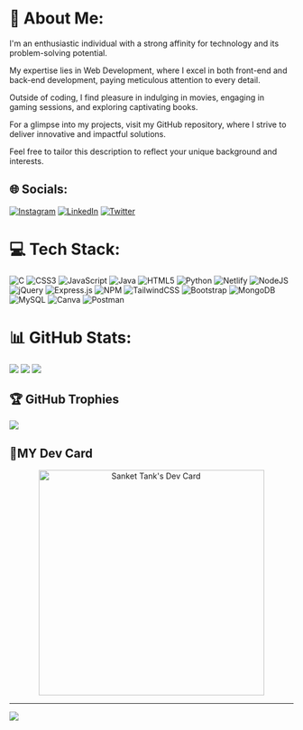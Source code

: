 # 💫 About Me:
I'm an enthusiastic individual with a strong affinity for technology and its problem-solving potential.

My expertise lies in Web Development, where I excel in both front-end and back-end development, paying meticulous attention to every detail.

Outside of coding, I find pleasure in indulging in movies, engaging in gaming sessions, and exploring captivating books.

For a glimpse into my projects, visit my GitHub repository, where I strive to deliver innovative and impactful solutions.

Feel free to tailor this description to reflect your unique background and interests.

## 🌐 Socials:
[![Instagram](https://img.shields.io/badge/Instagram-%23E4405F.svg?logo=Instagram&logoColor=white)](https://instagram.com/sanket_tank_6 ) [![LinkedIn](https://img.shields.io/badge/LinkedIn-%230077B5.svg?logo=linkedin&logoColor=white)](http://www.linkedin.com/in/sankettank66) [![Twitter](https://img.shields.io/badge/Twitter-%231DA1F2.svg?logo=Twitter&logoColor=white)](https://twitter.com/sankettank66 ) 
<!-- [![](https://visitcount.itsvg.in/api?id=sankettank66&icon=3&color=3)](https://visitcount.itsvg.in) -->

# 💻 Tech Stack:
![C](https://img.shields.io/badge/c-%2300599C.svg?style=for-the-badge&logo=c&logoColor=white) ![CSS3](https://img.shields.io/badge/css3-%231572B6.svg?style=for-the-badge&logo=css3&logoColor=white) ![JavaScript](https://img.shields.io/badge/javascript-%23323330.svg?style=for-the-badge&logo=javascript&logoColor=%23F7DF1E) ![Java](https://img.shields.io/badge/java-%23ED8B00.svg?style=for-the-badge&logo=java&logoColor=white) ![HTML5](https://img.shields.io/badge/html5-%23E34F26.svg?style=for-the-badge&logo=html5&logoColor=white) ![Python](https://img.shields.io/badge/python-3670A0?style=for-the-badge&logo=python&logoColor=ffdd54) ![Netlify](https://img.shields.io/badge/netlify-%23000000.svg?style=for-the-badge&logo=netlify&logoColor=#00C7B7) ![NodeJS](https://img.shields.io/badge/node.js-6DA55F?style=for-the-badge&logo=node.js&logoColor=white) ![jQuery](https://img.shields.io/badge/jquery-%230769AD.svg?style=for-the-badge&logo=jquery&logoColor=white) ![Express.js](https://img.shields.io/badge/express.js-%23404d59.svg?style=for-the-badge&logo=express&logoColor=%2361DAFB) ![NPM](https://img.shields.io/badge/NPM-%23000000.svg?style=for-the-badge&logo=npm&logoColor=white) ![TailwindCSS](https://img.shields.io/badge/tailwindcss-%2338B2AC.svg?style=for-the-badge&logo=tailwind-css&logoColor=white) ![Bootstrap](https://img.shields.io/badge/bootstrap-%23563D7C.svg?style=for-the-badge&logo=bootstrap&logoColor=white) ![MongoDB](https://img.shields.io/badge/MongoDB-%234ea94b.svg?style=for-the-badge&logo=mongodb&logoColor=white) ![MySQL](https://img.shields.io/badge/mysql-%2300f.svg?style=for-the-badge&logo=mysql&logoColor=white) ![Canva](https://img.shields.io/badge/Canva-%2300C4CC.svg?style=for-the-badge&logo=Canva&logoColor=white) ![Postman](https://img.shields.io/badge/Postman-FF6C37?style=for-the-badge&logo=postman&logoColor=white)
# 📊 GitHub Stats:
![](https://github-readme-stats.vercel.app/api?username=sankettank66&theme=flag-india&hide_border=false&include_all_commits=true&count_private=false)
![](https://github-readme-streak-stats.herokuapp.com/?user=sankettank66&theme=flag-india&hide_border=false)
![](https://github-readme-stats.vercel.app/api/top-langs/?username=sankettank66&theme=flag-india&hide_border=false&include_all_commits=true&count_private=false&layout=compact)

## 🏆 GitHub Trophies
![](https://github-profile-trophy.vercel.app/?username=sankettank66&theme=monokai&no-frame=false&no-bg=false&margin-w=4)

## 🧠MY Dev Card
<div align="center">
<a href="https://app.daily.dev/sankettank66"><img src="https://api.daily.dev/devcards/5b806b33871e45b4abb4065d9b301dd6.png?r=6at" width="400" alt="Sanket Tank's Dev Card"/></a>
</div>
<!-- ## 🎵SPOTIFY  -->
<!-- <div align="center"><img src="https://spotify-github-profile.vercel.app/api/view?uid=71re2y8uqqpxgfkl3q9rrgmvw&cover_image=true&theme=default&show_offline=false&background_color=121212" /></div>   -->
<!-- ### ✍️ Random Dev Quote -->
<!-- ![](https://quotes-github-readme.vercel.app/api?type=horizontal&theme=radical) -->
<hr>


<!-- [![](https://visitcount.itsvg.in/api?id=sankettank66&icon=3&color=3)](https://visitcount.itsvg.in) -->
![](https://komarev.com/ghpvc/?username=sankettank66&style=for-the-badge)

<!-- Proudly created with GPRM ( https://gprm.itsvg.in ) -->
